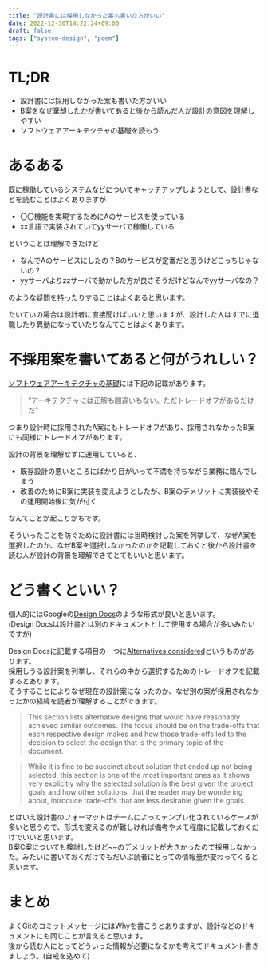 ```yaml
---
title: "設計書には採用しなかった案も書いた方がいい"
date: 2022-12-30T14:22:24+09:00
draft: false
tags: ["system-design", "poem"]
---
```


# TL;DR

- 設計書には採用しなかった案も書いた方がいい
- B案をなぜ棄却したかが書いてあると後から読んだ人が設計の意図を理解しやすい
- ソフトウェアアーキテクチャの基礎を読もう

# あるある

既に稼働しているシステムなどについてキャッチアップしようとして、設計書などを読むことはよくありますが

- 〇〇機能を実現するためにAのサービスを使っている
- xx言語で実装されていてyyサーバで稼働している

ということは理解できたけど

- なんでAのサービスにしたの？Bのサービスが定番だと思うけどこっちじゃないの？
- yyサーバよりzzサーバで動かした方が良さそうだけどなんでyyサーバなの？

のような疑問を持ったりすることはよくあると思います。

たいていの場合は設計者に直接聞けばいいと思いますが、設計した人はすでに退職したり異動になっていたりなんてことはよくあります。

# 不採用案を書いてあると何がうれしい？

[ソフトウェアアーキテクチャの基礎][link1]には下記の記載があります。

>”アーキテクチャには正解も間違いもない。ただトレードオフがあるだけだ"

つまり設計時に採用されたA案にもトレードオフがあり、採用されなかったB案にも同様にトレードオフがあります。

設計の背景を理解せずに運用していると、
- 既存設計の悪いところにばかり目がいって不満を持ちながら業務に臨んでしまう
- 改善のためにB案に実装を変えようとしたが、B案のデメリットに実装後やその運用開始後に気が付く

なんてことが起こりがちです。

そういったことを防ぐために設計書には当時検討した案を列挙して、なぜA案を選択したのか、なぜB案を選択しなかったのかを記載しておくと後から設計書を読む人が設計の背景を理解できてとてもいいと思います。

# どう書くといい？

個人的にはGoogleの[Design Docs][link2]のような形式が良いと思います。  
(Design Docsは設計書とは別のドキュメントとして使用する場合が多いみたいですが)

Design Docsに記載する項目の一つに[Alternatives considered][link3]というものがあります。  
採用しうる設計案を列挙し、それらの中から選択するためのトレードオフを記載するとあります。  
そうすることによりなぜ現在の設計案になったのか、なぜ別の案が採用されなかったかの経緯を読者が理解することができます。

>This section lists alternative designs that would have reasonably achieved similar outcomes. The focus should be on the trade-offs that each respective design makes and how those trade-offs led to the decision to select the design that is the primary topic of the document.

>While it is fine to be succinct about solution that ended up not being selected, this section is one of the most important ones as it shows very explicitly why the selected solution is the best given the project goals and how other solutions, that the reader may be wondering about, introduce trade-offs that are less desirable given the goals.

とはいえ設計書のフォーマットはチームによってテンプレ化されているケースが多いと思うので、形式を変えるのが難しければ備考やメモ程度に記載しておくだけでいいと思います。  
B案C案についても検討したけど~~のデメリットが大きかったので採用しなかった。みたいに書いておくだけでもだいぶ読者にとっての情報量が変わってくると思います。

# まとめ

よくGitのコミットメッセージにはWhyを書こうとありますが、設計などのドキュメントにも同じことが言えると思います。  
後から読む人にとってどういった情報が必要になるかを考えてドキュメント書きましょう。(自戒を込めて)

[link1]: https://www.oreilly.co.jp/books/9784873119823/
[link2]: https://www.industrialempathy.com/posts/design-docs-at-google/
[link3]: https://www.industrialempathy.com/posts/design-docs-at-google/#alternatives-considered